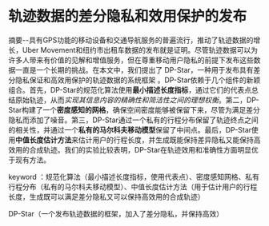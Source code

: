 # 轨迹数据的差分隐私和效用保护的发布

​	摘要--具有GPS功能的移动设备和交通导航服务的普遍流行，推动了轨迹数据的增长，Uber Movement和纽约市出租车数据的发布就是证明。尽管轨迹数据可以为许多人带来有价值的见解和增值服务，但在尊重移动用户隐私的前提下发布这些数据一直是一个长期的挑战。在本文中，我们提出了 DP-Star，一种用于发布具有差分隐私保证和高效用保护的轨迹数据的系统框架 。DP-Star依赖于几个组件的新颖组合。首先，DP-Star的规范化算法使用**最小描述长度指标**，通过它们的代表点总结原始轨迹，从而*实现其信息内容的精确性和简洁性之间的理想权衡*。第二，DP-Star构建了一个**密度感知的网格**，确保空间密度能够被保留下来，尽管为满足差分隐私而添加了噪音。第三，DP-Star通过一个私有的行程分布保留了轨迹终点之间的相关性，并通过一个**私有的马尔科夫移动模型**保留了中间点。最后，DP-Star使用**中值长度估计方法**来估计用户的行程长度，并生成既能保持差异隐私又能保持高效用的合成轨迹。我们的实验比较表明，DP-Star在轨迹效用和准确性方面明显优于现有方法。

keyword ：规范化算法（最小描述长度指标，使用代表点）、密度感知网格、私有行程分布（私有的马尔科夫移动模型）、中值长度估计方法（用于估计用户的行程长度，生成既可以满足差分隐私又可以保持高效用的合成轨迹）

DP-Star（一个发布轨迹数据的框架，加入了差分隐私，并保持高效）

